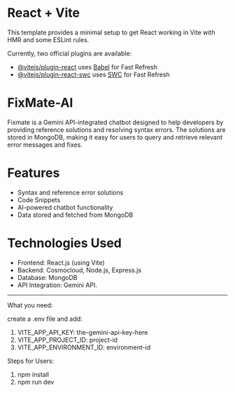 # React + Vite

This template provides a minimal setup to get React working in Vite with HMR and some ESLint rules.

Currently, two official plugins are available:

- [@vitejs/plugin-react](https://github.com/vitejs/vite-plugin-react/blob/main/packages/plugin-react/README.md) uses [Babel](https://babeljs.io/) for Fast Refresh
- [@vitejs/plugin-react-swc](https://github.com/vitejs/vite-plugin-react-swc) uses [SWC](https://swc.rs/) for Fast Refresh
# FixMate-AI

Fixmate is a Gemini API-integrated chatbot designed to help developers by providing reference solutions and resolving syntax errors. The solutions are stored in MongoDB, making it easy for users to query and retrieve relevant error messages and fixes.
 # Features

* Syntax and reference error solutions  
* Code Snippets  
* AI-powered chatbot functionality  
* Data stored and fetched from MongoDB  

 # Technologies Used

* Frontend: React.js (using Vite)  
* Backend: Cosmocloud, Node.js, Express.js  
* Database: MongoDB  
* API Integration: Gemini API.  
 ---

What you need:

create a .env file and add: 
1. VITE_APP_API_KEY: the-gemini-api-key-here
2. VITE_APP_PROJECT_ID: project-id
3. VITE_APP_ENVIRONMENT_ID: environment-id

Steps for Users:

1. npm install
2. npm run dev
